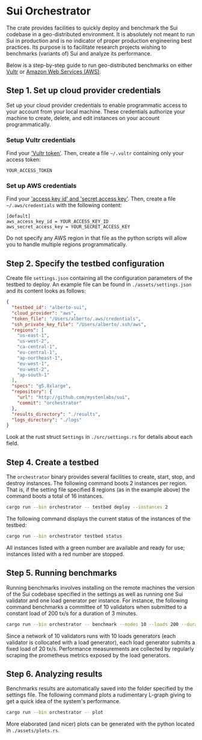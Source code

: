 # Sui Orchestrator

The crate provides facilities to quickly deploy and benchmark the Sui codebase in a geo-distributed environment. It is absolutely not meant to run Sui in production and is no indicator of proper production engineering best practices. Its purpose is to facilitate research projects wishing to benchmarks (variants of) Sui and analyze its performance.

Below is a step-by-step guide to run geo-distributed benchmarks on either [Vultr](http://vultr.com) or [Amazon Web Services (AWS)](http://aws.amazon.com).

## Step 1. Set up cloud provider credentials

Set up your cloud provider credentials to enable programmatic access to your account from your local machine. These credentials authorize your machine to create, delete, and edit instances on your account programmatically.

### Setup Vultr credentials

Find your ['Vultr token'](https://www.vultr.com/docs/). Then, create a file `~/.vultr` containing only your access token:

```text
YOUR_ACCESS_TOKEN
```

### Set up AWS credentials

Find your ['access key id' and 'secret access key'](https://docs.aws.amazon.com/cli/latest/userguide/cli-configure-quickstart.html#cli-configure-quickstart-creds). Then, create a file `~/.aws/credentials` with the following content:

```text
[default]
aws_access_key_id = YOUR_ACCESS_KEY_ID
aws_secret_access_key = YOUR_SECRET_ACCESS_KEY
```

Do not specify any AWS region in that file as the python scripts will allow you to handle multiple regions programmatically.

## Step 2. Specify the testbed configuration

Create file `settings.json` containing all the configuration parameters of the testbed to deploy. An example file can be found in `./assets/settings.json` and its content looks as follows:

```json
{
  "testbed_id": "alberto-sui",
  "cloud_provider": "aws",
  "token_file": "/Users/alberto/.aws/credentials",
  "ssh_private_key_file": "/Users/alberto/.ssh/aws",
  "regions": [
    "us-east-1",
    "us-west-2",
    "ca-central-1",
    "eu-central-1",
    "ap-northeast-1",
    "eu-west-1",
    "eu-west-2",
    "ap-south-1"
  ],
  "specs": "g5.8xlarge",
  "repository": {
    "url": "http://github.com/mystenlabs/sui",
    "commit": "orchestrator"
  },
  "results_directory": "./results",
  "logs_directory": "./logs"
}
```

Look at the rust struct `Settings` in `./src/settings.rs` for details about each field.

## Step 4. Create a testbed

The `orchestrator` binary provides several facilities to create, start, stop, and destroy instances. The following command boots 2 instances per region. That is, if the setting file specified 8 regions (as in the example above) the command boots a total of 16 instances.

```bash
cargo run --bin orchestrator -- testbed deploy --instances 2
```

The following command displays the current status of the instances of the testbed:

```bash
cargo run --bin orchestrator testbed status
```

All instances listed with a green number are available and ready for use; instances listed with a red number are stopped.

## Step 5. Running benchmarks

Running benchmarks involves installing on the remote machines the version of the Sui codebase specified in the settings as well as running one Sui validator and one load generator per instance. For instance, the following command benchmarks a committee of 10 validators when submitted to a constant load of 200 tx/s for a duration of 3 minutes.

```bash
cargo run --bin orchestrator -- benchmark --nodes 10 --loads 200 --duration 180s
```

Since a network of 10 validators runs with 10 loads generators (each validator is collocated with a load generator), each load generator submits a fixed load of 20 tx/s. Performance measurements are collected by regularly scraping the prometheus metrics exposed by the load generators.

## Step 6. Analyzing results

Benchmarks results are automatically saved into the folder specified by the settings file. The following command plots a rudimentary L-graph giving to get a quick idea of the system's performance.

```bash
cargo run --bin orchestrator -- plot
```

More elaborated (and nicer) plots can be generated with the python located in `./assets/plots.rs`.
